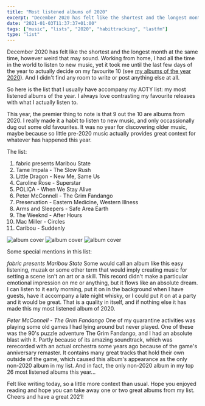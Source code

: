 ```yaml
---
title: "Most listened albums of 2020"
excerpt: "December 2020 has felt like the shortest and the longest month at the same time, however weird that may sound. Working from home, I had all the time in the world to listen to new music, yet..."
date: "2021-01-03T11:37:37+01:00"
tags: ["music", "lists", "2020", "habittracking", "lastfm"]
type: "list"
---
```


December 2020 has felt like the shortest and the longest month at the same time, however weird that may sound. Working from home, I had all the time in the world to listen to new music, yet it took me until the last few days of the year to actually decide on my favourite 10 (see [my albums of the year 2020](../aoty2020/)). And I didn't find any room to write or post anything else at all.

So here is the list that I usually have accompany my AOTY list: my most listened albums of the year. I always love contrasting my favourite releases with what I actually listen to.

This year, the premier thing to note is that 9 out the 10 are albums from 2020. I really made it a habit to listen to new music, and only occassionally dug out some old favourites. It was no year for discovering older music, maybe because so little pre-2020 music actually provides great context for whatever has happened this year.

The list:

1. fabric presents Maribou State
2. Tame Impala - The Slow Rush
3. Little Dragon - New Me, Same Us
4. Caroline Rose - Superstar
5. POLIÇA - When We Stay Alive
6. Peter McConnell - The Grim Fandango
7. Preservation - Eastern Medicine, Western Illness
8. Arms and Sleepers - Safe Area Earth
9. The Weeknd - After Hours
10. Mac Miller - Circles
11. Caribou - Suddenly

<div class="feature-albums">
    <img class="feature-album-img" src="/img/albums/mariboustate-fabricpresents.jpg" alt="album cover"></img>
    <img class="feature-album-img" src="/img/albums/tameimpala-theslowrush.jpg" alt="album cover"></img>
    <img class="feature-album-img" src="/img/albums/littledragon-newmesameus.jpg" alt="album cover"></img>
</div>

Some special mentions in this list:

_fabric presents Maribou State_
Some would call an album like this easy listening, muzak or some other term that would imply creating music for setting a scene isn't an art or a skill. This record didn't make a particular emotional impression on me or anything, but it flows like an absolute dream. I can listen to it early morning, put it on in the background when I have guests, have it accompany a late night whisky, or I could put it on at a party and it would be great. That is a quality in itself, and if nothing else it has made this my most listened album of 2020.

_Peter McConnell - The Grim Fandango_
One of my quarantine activities was playing some old games I had lying around but never played. One of these was the 90's puzzle adventure The Grim Fandango, and I had an absolute blast with it. Partly because of its amazing soundtrack, which was rerecorded with an actual orchestra some years ago because of the game's anniversary remaster. It contains many great tracks that hold their own outside of the game, which caused this album's appearance as the only non-2020 album in my list. And in fact, the only non-2020 album in my top 26 most listened albums this year...

Felt like writing today, so a little more context than usual. Hope you enjoyed reading and hope you can take away one or two great albums from my list. Cheers and have a great 2021!
